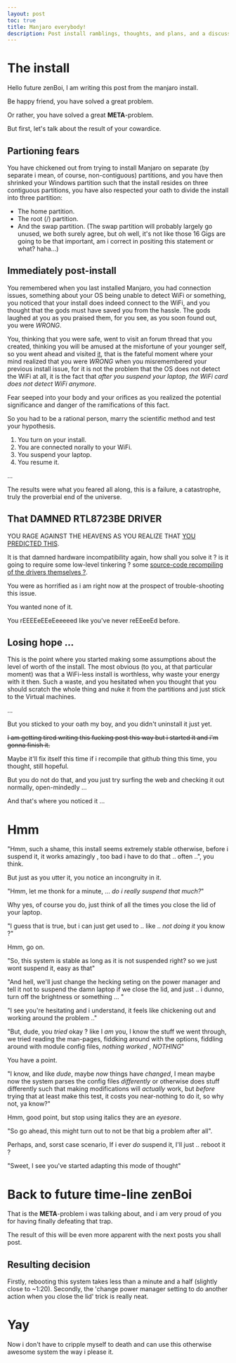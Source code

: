 ```yaml
---
layout: post
toc: true
title: Manjaro everybody!
description: Post install ramblings, thoughts, and plans, and a discussion between two people that are actually the same person.
---
```


# The install #

Hello future zenBoi, I am writing this post from the manjaro install.

Be happy friend, you have solved a great problem.

Or rather, you have solved a great **META**-problem.

But first, let's talk about the result of your cowardice.

## Partioning fears ##

You have chickened out from trying to install Manjaro on separate (by separate i mean, of course, non-contiguous) partitions, and you have then shrinked your Windows partition such that the install resides on three contiguous partitions, you have also respected your oath to divide the install into three partition:
- The home partition.
- The root (/) partition.
- And the swap partition.
(The swap partition will probably largely go unused, we both surely agree, but oh well, it's not like those 16 Gigs are going to be that important, am i correct in positing this statement or what? haha...)

## Immediately post-install ##

You remembered when you last installed Manjaro, you had connection issues, something about your OS being unable to detect WiFi or something, you noticed that your install does indeed connect to the WiFi, and you thought that the gods must have saved you from the hassle.
The gods laughed at you as you praised them, for you see, as you soon found out, you were *WRONG*.

You, thinking that you were safe, went to visit an forum thread that you created, thinking you will be amused at the misfortune of your younger self, so you went ahead and visited [it](https://forum.manjaro.org/t/wifi-does-not-work-after-suspend-driver-rtl8723be/47354), that is the fateful moment where your mind realized that you were *WRONG* when you misremembered your previous install issue, for it is not the problem that the OS does not detect the WiFi at all, it is the fact that *after you suspend your laptop, the WiFi card does not detect WiFi anymore*.

Fear seeped into your body and your orifices as you realized the potential significance and danger of the ramifications of this fact.

So you had to be a rational person, marry the scientific method and test your hypothesis.

1) You turn on your install.
2) You are connected norally to your WiFi.
3) You suspend your laptop.
4) You resume it.

...

The results were what you feared all along, this is a failure, a catastrophe, truly the proverbial end of the universe.

## That DAMNED RTL8723BE DRIVER ##

YOU RAGE AGAINST THE HEAVENS AS YOU REALIZE THAT [YOU PREDICTED THIS](https://forum.manjaro.org/t/wifi-does-not-work-after-suspend-driver-rtl8723be/47354/48?u=zenandroid).

It is that damned hardware incompatibility again, how shall you solve it ? is it going to require some low-level tinkering ? some [source-code recompiling of the drivers themselves ?](https://github.com/lwfinger/rtlwifi_new).

You were as horrified as i am right now at the prospect of trouble-shooting this issue.

You wanted none of it.

You rEEEEeEEeEeeeeed like you've never reEEeeEd before.

## Losing hope ... ##

This is the point where you started making some assumptions about the level of worth of the install.
The most obvious (to you, at that particular moment) was that a WiFi-less install is worthless, why waste your energy with it then.
Such a waste, and you hesitated when you thought that you should scratch the whole thing and nuke it from the partitions and just stick to the Virtual machines.

...

But you sticked to your oath my boy, and you didn't uninstall it just yet.

~~I am getting tired writing this fucking post this way but i started it and i'm gonna finish it.~~

Maybe it'll fix itself this time if i recompile that github thing this time, you thought, still hopeful.

But you do not do that, and you just try surfing the web and checking it out normally, open-mindedly ...

And that's where you noticed it ...

# Hmm #


"Hmm, such a shame, this install seems extremely stable otherwise, before i suspend it, it works amazingly , too bad i have to do that .. often ..", you think.

But just as you utter it, you notice an incongruity in it.

"Hmm, let me thonk for a minute, ... *do i really suspend that much?*"

Why yes, of course you do, just think of all the times you close the lid of your laptop.

"I guess that is true, but i can just get used to .. like .. *not doing it* you know ?"

Hmm, go on.

"So, this system is stable as long as it is not suspended right? so we just wont suspend it, easy as that"

"And hell, we'll just change the hecking seting on the power manager and tell it not to suspend the damn laptop if we close the lid, and just .. i dunno, turn off the brightness or something ... "

"I see you're hesitating and i understand, it feels like chickening out and working around the problem .."

"But, dude, you *tried* okay ? like I *am* you, I know the stuff we went through, we tried reading the man-pages, fiddking around with the options, fiddling around with module config files, *nothing worked* , *NOTHING*"

You have a point.

"I know, and like *dude*, maybe *now* things have *changed*, I mean maybe now the system parses the config files *differently* or otherwise does stuff differently such that making modifications will *actually* work, but *before* trying that at least make this test, it costs you near-nothing to do it, so why not, ya know?"

Hmm, good point, but stop using italics they are an *eyesore*.

"So go ahead, this might turn out to not be that big a problem after all".

Perhaps, and, sorst case scenario, If i ever *do* suspend it, I'll just .. reboot it ?

"Sweet, I see you've started adapting this mode of thought"

# Back to future time-line zenBoi #

That is the **META**-problem i was talking about, and i am very proud of you for having finally defeating that trap.

The result of this will be even more apparent with the next posts you shall post.

## Resulting decision ##

Firstly, rebooting this system takes less than a minute and a half (slightly close to ~1:20).
Secondly, the 'change power manager setting to do another action when you close the lid' trick is really neat.

# Yay #
 Now i don't have to cripple myself to death and can use this otherwise awesome system the way i please it.
